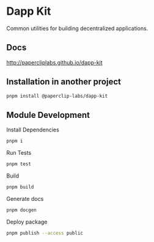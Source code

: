 # Dapp Kit

Common utilities for building decentralized applications.

## Docs

http://papercliplabs.github.io/dapp-kit

## Installation in another project

```bash
pnpm install @paperclip-labs/dapp-kit
```

## Module Development

Install Dependencies
```bash
pnpm i
```

Run Tests
```bash
pnpm test
```

Build
```bash
pnpm build
```

Generate docs
```bash
pnpm docgen
```

Deploy package
```bash
pnpm publish --access public
```
